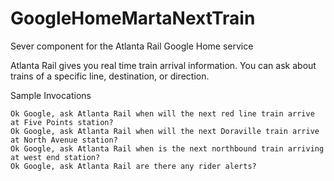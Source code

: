 # GoogleHomeMartaNextTrain
Sever component for the Atlanta Rail Google Home service

Atlanta Rail gives you real time train arrival information. You can ask about trains of a specific line, destination, or direction.

Sample Invocations
```
Ok Google, ask Atlanta Rail when will the next red line train arrive at Five Points station?
Ok Google, ask Atlanta Rail when will the next Doraville train arrive at North Avenue station?
Ok Google, ask Atlanta Rail when is the next northbound train arriving at west end station?
Ok Google, ask Atlanta Rail are there any rider alerts?
```